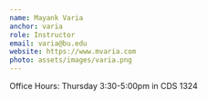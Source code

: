 ```yaml
---
name: Mayank Varia
anchor: varia
role: Instructor
email: varia@bu.edu
website: https://www.mvaria.com
photo: assets/images/varia.png
---
```


Office Hours: Thursday 3:30-5:00pm in CDS 1324
